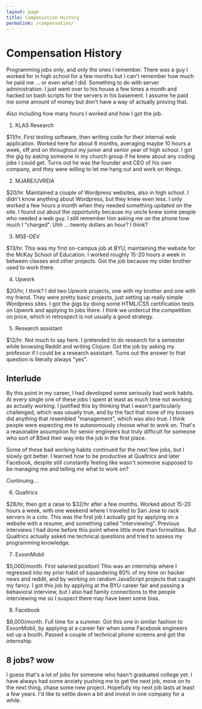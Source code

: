 ```yaml
---
layout: page
title: Compensation History
permalink: /compensation/
---
```


Compensation History
===

Programming jobs only, and only the ones I remember. There was a guy I worked for in high school for a few months but I can't remember how much he paid me ... or even what I did. Something to do with server administration. I just went over to his house a few times a month and hacked on bash scripts for the servers in his basement. I assume he paid me some amount of money but don't have a way of actually proving that.

Also including how many hours I worked and how I got the job.

1. KLAS Research

$11/hr. First testing software, then writing code for their internal web application. Worked here for about 6 months, averaging maybe 10 hours a week, off and on throughout my junior and senior year of high school. I got the gig by asking someone in my church group if he knew about any coding jobs I could get. Turns out he was the founder and CEO of his own company, and they were willing to let me hang out and work on things.

2. MJARE/UVREIA

$20/hr. Maintained a couple of Wordpress websites, also in high school. I didn't know anything about Wordpress, but they knew even less. I only worked a few hours a month when they needed something updated on the site. I found out about the opportunity because my uncle knew some people who needed a web guy. I still remember him asking me on the phone how much I "charged". Uhh ... twenty dollars an hour? I think?

3. MSE-DEV

$13/hr. This was my first on-campus job at BYU, maintaining the website for the McKay School of Education. I worked roughly 15-20 hours a week in between classes and other projects. Got the job because my older brother used to work there.

4. Upwork

$20/hr, I think? I did two Upwork projects, one with my brother and one with my friend. They were pretty basic projects, just setting up really simple Wordpress sites. I got the gigs by doing some HTML/CSS certification tests on Upwork and applying to jobs there. I think we undercut the competition on price, which in retrospect is not usually a good strategy.

5. Research assistant

$12/hr. Not much to say here. I pretended to do research for a semester while browsing Reddit and writing Clojure. Got the job by asking my professor if I could be a research assistant. Turns out the answer to that question is literally always "yes".

Interlude
---

By this point in my career, I had developed some seriously bad work habits. At every single one of these jobs I spent at least as much time not working as actually working. I justified this by thinking that I wasn't particularly challenged, which was usually true, and by the fact that none of my bosses did anything that resembled "management", which was also true. I think people were expecting me to autonomously choose what to work on. That's a reasonable assumption for senior engineers but truly difficult for someone who sort of BSed their way into the job in the first place.

Some of these bad working habits continued for the next few jobs, but I slowly got better. I learned how to be productive at Qualtrics and later Facebook, despite still constantly feeling like wasn't someone supposed to be managing me and telling me what to work on?

Continuing...

6. Qualtrics

$28/hr, then got a raise to $32/hr after a few months. Worked about 15-20 hours a week, with one weekend where I traveled to San Jose to rack servers in a colo. This was the first job I actually got by applying on a website with a resume, and something called "interviewing". Previous interviews I had done before this point where little more than formalities. But Qualtrics actually asked me technical questions and tried to assess my programming knowledge.

7. ExxonMobil

$5,000/month. First salaried position! This was an internship where I regressed into my prior habit of squandering 80% of my time on hacker news and reddit, and by working on random JavaScript projects that caught my fancy. I got this job by applying at the BYU career fair and passing a behavioral interview, but I also had family connections to the people interviewing me so I suspect there may have been some bias.

8. Facebook

$8,000/month. Full time for a summer. Got this one in similar fashion to ExxonMobil, by applying at a career fair when some Facebook engineers set up a booth. Passed a couple of technical phone screens and got the internship.

8 jobs? wow
---

I guess that's a lot of jobs for someone who hasn't graduated college yet. I have always had some anxiety pushing me to get the next job, move on to the next thing, chase some new project. Hopefully my next job lasts at least a few years. I'd like to settle down a bit and invest in one company for a while.
